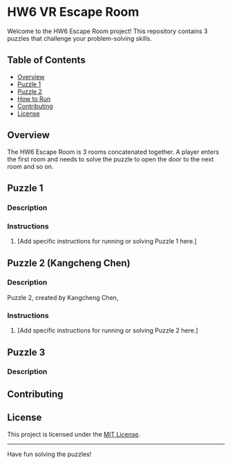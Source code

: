 # HW6 VR Escape Room

Welcome to the HW6 Escape Room project! This repository contains 3 puzzles that challenge your problem-solving skills. 

## Table of Contents
- [Overview](#overview)
- [Puzzle 1](#puzzle-1)
- [Puzzle 2](#puzzle-2-kangcheng-chen)
- [How to Run](#how-to-run)
- [Contributing](#contributing)
- [License](#license)

## Overview
The HW6 Escape Room is 3 rooms concatenated together. A player enters the first room and needs to solve the puzzle to open the door to the next room and so on.

## Puzzle 1
### Description


### Instructions
1. [Add specific instructions for running or solving Puzzle 1 here.]

## Puzzle 2 (Kangcheng Chen)
### Description
Puzzle 2, created by Kangcheng Chen,

### Instructions
1. [Add specific instructions for running or solving Puzzle 2 here.]


## Puzzle 3
### Description


## Contributing

## License
This project is licensed under the [MIT License](LICENSE).

---
Have fun solving the puzzles!

